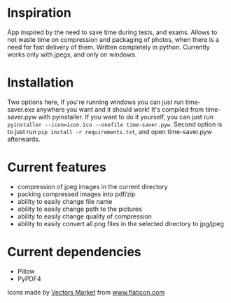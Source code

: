 # Inspiration
App inspired by the need to save time during tests, and exams. Allows to not waste time on compression and packaging of photos, when there is a need for fast delivery of them. Written completely in python. Currently works only with jpegs, and only on windows.

# Installation
Two options here, if you're running windows you can just run time-saver.exe anywhere you want and it should work! It's compiled from time-saver.pyw with pyinstaller. If you want to do it yourself, you can just run `pyinstaller --icon=icon.ico --onefile time-saver.pyw`. Second option is to just run `pip install -r requirements.txt`, and open time-saver.pyw afterwards.

# Current features
- compression of jpeg images in the current directory
- packing compressed images into pdf/zip
- ability to easily change file name
- ability to easily change path to the pictures
- ability to easily change quality of compression
- ability to easily convert all png files in the selected directory to jpg/jpeg

# Current dependencies
- Pillow
- PyPDF4

<div>Icons made by <a href="https://www.flaticon.com/authors/vectors-market" title="Vectors Market">Vectors Market</a> from <a href="https://www.flaticon.com/" title="Flaticon">www.flaticon.com</a></div>